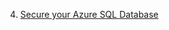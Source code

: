 4. [Secure your Azure SQL Database](https://docs.microsoft.com/en-us/learn/modules/secure-your-azure-sql-database/)
